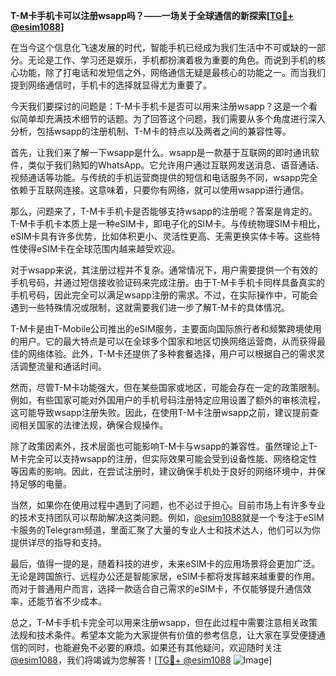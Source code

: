 **T-M卡手机卡可以注册wsapp吗？——一场关于全球通信的新探索[[TG💪+ @esim1088](https://t.me/s/esim1088)]**

在当今这个信息化飞速发展的时代，智能手机已经成为我们生活中不可或缺的一部分。无论是工作、学习还是娱乐，手机都扮演着极为重要的角色。而说到手机的核心功能，除了打电话和发短信之外，网络通信无疑是最核心的功能之一。而当我们提到网络通信时，手机卡的选择就显得尤为重要了。

今天我们要探讨的问题是：T-M卡手机卡是否可以用来注册wsapp？这是一个看似简单却充满技术细节的话题。为了回答这个问题，我们需要从多个角度进行深入分析，包括wsapp的注册机制、T-M卡的特点以及两者之间的兼容性等。

首先，让我们来了解一下wsapp是什么。wsapp是一款基于互联网的即时通讯软件，类似于我们熟知的WhatsApp。它允许用户通过互联网发送消息、语音通话、视频通话等功能。与传统的手机运营商提供的短信和电话服务不同，wsapp完全依赖于互联网连接。这意味着，只要你有网络，就可以使用wsapp进行通信。

那么，问题来了，T-M卡手机卡是否能够支持wsapp的注册呢？答案是肯定的。T-M卡手机卡本质上是一种eSIM卡，即电子化的SIM卡。与传统物理SIM卡相比，eSIM卡具有许多优势，比如体积更小、灵活性更高、无需更换实体卡等。这些特性使得eSIM卡在全球范围内越来越受欢迎。

对于wsapp来说，其注册过程并不复杂。通常情况下，用户需要提供一个有效的手机号码，并通过短信接收验证码来完成注册。由于T-M卡手机卡同样具备真实的手机号码，因此完全可以满足wsapp注册的需求。不过，在实际操作中，可能会遇到一些特殊情况或限制，这就需要我们进一步了解T-M卡的具体情况。

T-M卡是由T-Mobile公司推出的eSIM服务，主要面向国际旅行者和频繁跨境使用的用户。它的最大特点是可以在全球多个国家和地区切换网络运营商，从而获得最佳的网络体验。此外，T-M卡还提供了多种套餐选择，用户可以根据自己的需求灵活调整流量和通话时间。

然而，尽管T-M卡功能强大，但在某些国家或地区，可能会存在一定的政策限制。例如，有些国家可能对外国用户的手机号码注册特定应用设置了额外的审核流程，这可能导致wsapp注册失败。因此，在使用T-M卡注册wsapp之前，建议提前查阅相关国家的法律法规，确保合规操作。

除了政策因素外，技术层面也可能影响T-M卡与wsapp的兼容性。虽然理论上T-M卡完全可以支持wsapp的注册，但实际效果可能会受到设备性能、网络稳定性等因素的影响。因此，在尝试注册时，建议确保手机处于良好的网络环境中，并保持足够的电量。

当然，如果你在使用过程中遇到了问题，也不必过于担心。目前市场上有许多专业的技术支持团队可以帮助解决这类问题。例如，[@esim1088](https://t.me/s/esim1088)就是一个专注于eSIM卡服务的Telegram频道，里面汇聚了大量的专业人士和技术达人，他们可以为你提供详尽的指导和支持。

最后，值得一提的是，随着科技的进步，未来eSIM卡的应用场景将会更加广泛。无论是跨国旅行、远程办公还是智能家居，eSIM卡都将发挥越来越重要的作用。而对于普通用户而言，选择一款适合自己需求的eSIM卡，不仅能够提升通信效率，还能节省不少成本。

总之，T-M卡手机卡完全可以用来注册wsapp，但在此过程中需要注意相关政策法规和技术条件。希望本文能为大家提供有价值的参考信息，让大家在享受便捷通信的同时，也能避免不必要的麻烦。如果还有其他疑问，欢迎随时关注[@esim1088](https://t.me/s/esim1088)，我们将竭诚为您解答！[[TG💪+ @esim1088](https://t.me/s/esim1088) ![Image](https://i.postimg.cc/4NQfJmqS/Snipaste-2025-05-13-00-14-12.png)]